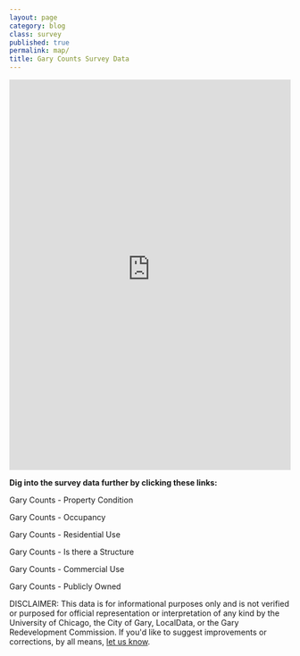 ```yaml
---
layout: page
category: blog
class: survey
published: true
permalink: map/
title: Gary Counts Survey Data
---
```


<iframe src='https://gary-redevelopment.landgrid.com/m/gary-parcel-survey?embed=1' width='100%' height='700' frameborder='0'></iframe>

**Dig into the survey data further by clicking these links:**

Gary Counts - Property Condition

Gary Counts - Occupancy

Gary Counts - Residential Use

Gary Counts - Is there a Structure

Gary Counts - Commercial Use

Gary Counts - Publicly Owned




<p>DISCLAIMER: This data is for informational purposes only and is not verified or purposed for official representation or interpretation of any kind by the University of Chicago, the City of Gary, LocalData, or the Gary Redevelopment Commission.  If you'd like to suggest improvements or corrections, by all means, <a href="../about">let us know</a>.</p>
